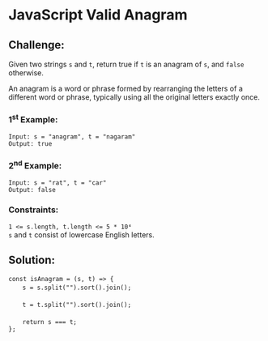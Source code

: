# JavaScript Valid Anagram

## Challenge:

Given two strings `s` and `t`, return true if `t` is an anagram of `s`, and `false` otherwise.

An anagram is a word or phrase formed by rearranging the letters of a different word or phrase, typically using all the original letters exactly once.

### 1<sup>st</sup> Example:

`Input: s = "anagram", t = "nagaram"`
<br/>
`Output: true`

### 2<sup>nd</sup> Example:

`Input: s = "rat", t = "car"`
<br/>
`Output: false`

### Constraints:

`1 <= s.length, t.length <= 5 * 10⁴`
<br/>
`s` and `t` consist of lowercase English letters.

## Solution:

`const isAnagram = (s, t) => {`
<br/>
&nbsp;&nbsp;&nbsp;&nbsp;&nbsp;&nbsp;&nbsp;`s = s.split("").sort().join();`
<br/>
<br/>
&nbsp;&nbsp;&nbsp;&nbsp;&nbsp;&nbsp;&nbsp;`t = t.split("").sort().join();`
<br/>
<br/>
&nbsp;&nbsp;&nbsp;&nbsp;&nbsp;&nbsp;&nbsp;`return s === t;`
<br/>
`};`
<br/>
<br/>